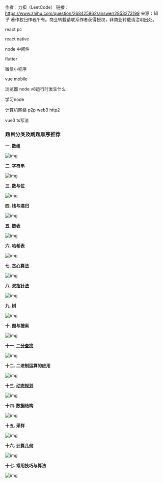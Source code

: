 作者：力扣（LeetCode）
链接：https://www.zhihu.com/question/268425862/answer/2853273199
来源：知乎
著作权归作者所有。商业转载请联系作者获得授权，非商业转载请注明出处。



react pc

react native

node 中间件

flutter

微信小程序

vue mobile

浏览器 node v8运行时发生什么



学习node

计算机网络 p2p  web3 http2 

vue3 ts写法



### **题目分类及刷题顺序推荐**

**一. 数组**

![img](https://pic4.zhimg.com/80/v2-8bfa7c88b4e68f0171cb52743253402f_720w.webp)

**二. 字符串**

![img](https://pic2.zhimg.com/80/v2-29b7941b84df4076674416b09ed871a9_720w.webp)



**三. 数与位**

![img](https://pic4.zhimg.com/80/v2-28d27a76fc703c4da42a20946cbca357_720w.webp)



**四. 栈与递归** 

![img](https://pic2.zhimg.com/80/v2-849c1e6f2389048f102a5034190dab65_720w.webp)



**五. 链表**

![img](https://pic1.zhimg.com/80/v2-699faed3b4447e92fabd36864c5d7858_720w.webp)



**六. 哈希表** 

![img](https://pic3.zhimg.com/80/v2-d24c941f99a49f22a953d60ab92f02fa_720w.webp)



**七. [贪心算法](https://www.zhihu.com/search?q=贪心算法&search_source=Entity&hybrid_search_source=Entity&hybrid_search_extra={"sourceType"%3A"answer"%2C"sourceId"%3A2853273199})** 

![img](https://pic2.zhimg.com/80/v2-6787f97c3f19a1e3023d3d6f0b57ab29_720w.webp)



**八. 双[指针法](https://www.zhihu.com/search?q=指针法&search_source=Entity&hybrid_search_source=Entity&hybrid_search_extra={"sourceType"%3A"answer"%2C"sourceId"%3A2853273199})**

![img](https://pic1.zhimg.com/80/v2-f4b1489fc9c9d41a0e2357649d547af0_720w.webp)



**九. 树**

![img](https://pic3.zhimg.com/80/v2-51aae20db46edf16f8a46e91eec71382_720w.webp)



**十. 图与搜索**

![img](https://pic1.zhimg.com/80/v2-7fb57610773e31cd36d5d904afc134b4_720w.webp)



**十一. [二分查找](https://www.zhihu.com/search?q=二分查找&search_source=Entity&hybrid_search_source=Entity&hybrid_search_extra={"sourceType"%3A"answer"%2C"sourceId"%3A2853273199})**

![img](https://pic2.zhimg.com/80/v2-bdf1bc19a9b3813c52567db7b41e4995_720w.webp)



**十二. 二进制运算的应用**

![img](https://pic2.zhimg.com/80/v2-d7f8be7595b42cc074fcc34386a208a5_720w.webp)



**十三. [动态规划](https://www.zhihu.com/search?q=动态规划&search_source=Entity&hybrid_search_source=Entity&hybrid_search_extra={"sourceType"%3A"answer"%2C"sourceId"%3A2853273199})**

![img](https://pic4.zhimg.com/80/v2-7725469748a2a11140064765a672313b_720w.webp)



**十四. 数据结构**

![img](https://pic2.zhimg.com/80/v2-c8675c495ee229be52a81f7484778101_720w.webp)



**十五. 采样**

![img](https://pic1.zhimg.com/80/v2-b010205cd40bb9bc10f72c56c4ff5f24_720w.webp)



**十六. [计算几何](https://www.zhihu.com/search?q=计算几何&search_source=Entity&hybrid_search_source=Entity&hybrid_search_extra={"sourceType"%3A"answer"%2C"sourceId"%3A2853273199})**

![img](https://pic3.zhimg.com/80/v2-911fd9085fbe78ee6e14c33d77e1d332_720w.webp)



**十七. 常用技巧与算法**

![img](https://pic1.zhimg.com/80/v2-b5f7b0e8d58a7a5f71f36e6bb9961294_720w.webp)